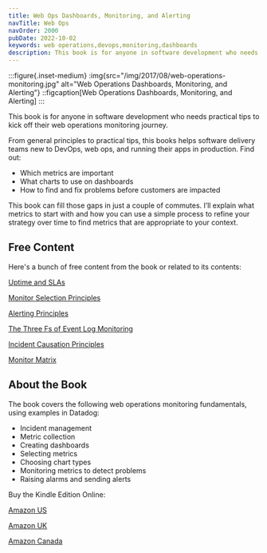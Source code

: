 ```yaml
---
title: Web Ops Dashboards, Monitoring, and Alerting
navTitle: Web Ops
navOrder: 2000
pubDate: 2022-10-02
keywords: web operations,devops,monitoring,dashboards
description: This book is for anyone in software development who needs practical tips to kick off their web operations monitoring journey.
---
```


:::figure{.inset-medium}
:img{src="/img/2017/08/web-operations-monitoring.jpg" alt="Web Operations Dashboards, Monitoring, and Alerting"}
::figcaption[Web Operations Dashboards, Monitoring, and Alerting]
:::

This book is for anyone in software development who needs practical tips to kick off their web operations monitoring journey.

From general principles to practical tips, this books helps software delivery teams new to DevOps, web ops, and running their apps in production. Find out:

- Which metrics are important
- What charts to use on dashboards
- How to find and fix problems before customers are impacted

This book can fill those gaps in just a couple of commutes. I’ll explain what metrics to start with and how you can use a simple process to refine your strategy over time to find metrics that are appropriate to your context.

## Free Content

Here's a bunch of free content from the book or related to its contents:

[Uptime and SLAs](/blog/2017/12/uptime-and-slas/)

[Monitor Selection Principles](/blog/2017/11/monitor-selection-principles/)

[Alerting Principles](/blog/2017/11/the-alerting-principles/)

[The Three Fs of Event Log Monitoring](/blog/2017/11/the-three-fs-of-event-log-monitoring/)

[Incident Causation Principles](/blog/2017/11/incident-causation-principles/)

[Monitor Matrix](/blog/2017/12/the-monitor-matrix/)

## About the Book

The book covers the following web operations monitoring fundamentals, using examples in Datadog:

- Incident management
- Metric collection
- Creating dashboards
- Selecting metrics
- Choosing chart types
- Monitoring metrics to detect problems
- Raising alarms and sending alerts

Buy the Kindle Edition Online:

[Amazon US](https://www.amazon.com/dp/B074HSG826)

[Amazon UK](https://www.amazon.co.uk/dp/B074HSG826)

[Amazon Canada](https://www.amazon.ca/dp/B074HSG826)